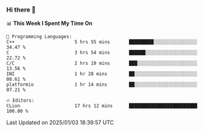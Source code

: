 ### Hi there 👋

<!--
**asdf12303116/asdf12303116** is a ✨ _special_ ✨ repository because its `README.md` (this file) appears on your GitHub profile.

Here are some ideas to get you started:

- 🔭 I’m currently working on ...
- 🌱 I’m currently learning ...
- 👯 I’m looking to collaborate on ...
- 🤔 I’m looking for help with ...
- 💬 Ask me about ...
- 📫 How to reach me: ...
- 😄 Pronouns: ...
- ⚡ Fun fact: ...
-->

<!--START_SECTION:waka-->
📊 **This Week I Spent My Time On** 

```text
💬 Programming Languages: 
C++                      5 hrs 55 mins       █████████░░░░░░░░░░░░░░░░   34.47 % 
C                        3 hrs 54 mins       ██████░░░░░░░░░░░░░░░░░░░   22.72 % 
C/C                      2 hrs 19 mins       ███░░░░░░░░░░░░░░░░░░░░░░   13.56 % 
INI                      1 hr 28 mins        ██░░░░░░░░░░░░░░░░░░░░░░░   08.61 % 
platformio               1 hr 14 mins        ██░░░░░░░░░░░░░░░░░░░░░░░   07.21 % 

🔥 Editors: 
CLion                    17 hrs 12 mins      █████████████████████████   100.00 % 
```


 Last Updated on 2025/01/03 18:39:57 UTC
<!--END_SECTION:waka-->
